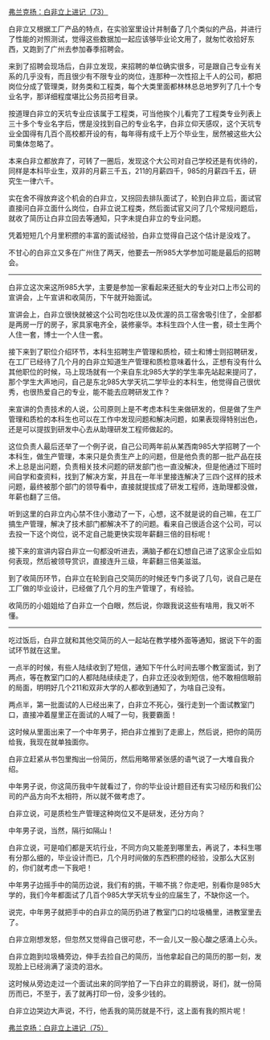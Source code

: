 <p></p><a href="https://zhuanlan.zhihu.com/p/103269998" data-draft-node="block" data-draft-type="link-card" data-image="https://pic3.zhimg.com/v2-0bf00582b3bb2e14dea8bc6f6edbba02_180x120.jpg" data-image-width="961" data-image-height="277" class="internal">弗兰克扬：白非立上进记（73）</a><p>白非立又根据工厂产品的特点，在实验室里设计并制备了几个类似的产品，并进行了性能的对照测试，觉得这些数据加一起应该够毕业论文用了，就匆忙收拾好东西，又跑到了广州去参加春季招聘会。</p><p>来到了招聘会现场后，白非立发现，来招聘的单位确实很多，可是跟自己专业有关系的几乎没有，而且很少有不限专业的岗位，连那种一次性招上千人的公司，都把岗位分成了管理类，财务类和工程类，每个大类里面都林林总总地罗列了几十个专业名字，那详细程度堪比公务员招考目录。</p><p>按道理白非立的天坑专业应该属于工程类，可当他挨个儿看完了工程类专业列表上三十多个专业名字后，愣是没找到自己的专业名字，白非立仰天感叹，这个天坑专业全国得有几百个高校都开设的有，每年得有成千上万个毕业生，居然被这些大公司集体忽略了。</p><p>本来白非立都放弃了，可转了一圈后，发现这个大公司对自己学校还是有优待的，同样是本科毕业生，双非的月薪三千五，211的月薪四千，985的月薪四千五，研究生一律六千。</p><p>实在舍不得放弃这个机会的白非立，又拐回去排队面试了，轮到白非立后，面试官直接问白非立面什么岗位，白非立说工程类，然后面试官又问了几个常规问题后，就收了简历让白非立回去等通知，只字未提白非立的专业问题。</p><p>凭着短短几个月里积攒的丰富的面试经验，白非立觉得自己这个估计是没戏了。</p><p>不甘心的白非立又多在广州住了两天，他要去一所985大学参加可能是最后的招聘会。</p><hr/><p>白非立这次来这所985大学，主要是参加一家看起来还挺大的专业对口上市公司的宣讲会，上午宣讲和收简历，下午就开始面试。</p><p>宣讲会上，白非立很快就被这个公司包吃住以及优渥的员工宿舍吸引住了，全部都是两房一厅的房子，家具家电齐全，装修豪华。本科生四个人住一套，硕士生两个人住一套，博士一个人住一套。</p><p>接下来到了职位介绍环节，本科生招聘生产管理和质检，硕士和博士则招聘研发，在工厂已经待了几个月的白非立知道生产管理和质检意味着什么，正想有没有什么其他职位的时候，马上现场就有一个来自东北985大学的学生率先站起来提问了，那个学生大声地问，自己是东北985大学天坑二学毕业的本科生，他觉得自己很优秀，也很热爱自己的专业，能不能去应聘研发工作？</p><p>来宣讲的负责技术的人说，公司原则上是不考虑本科生来做研发的，但是做了生产管理和质检的本科生也可以在工作中发现问题和解决问题，如果表现得特别出色，还是可以提拔到研发中心去从助理研发工程师做起的。</p><p>这位负责人最后还举了一个例子说，自己公司两年前从某西南985大学招聘了一个本科生，做生产管理，本来只是负责生产上的问题，但是他负责的那一批产品在技术上总是出问题，负责相关技术问题的研发部门也一直没解决，但是他通过下班时间自学和查资料，找到了解决方案，并且在一年半里接连解决了三四个这样的技术问题，最终被那个部门的领导看中，直接就提拔成了研发工程师，连助理都没做，年薪也翻了三倍。</p><p>听到这里的白非立内心禁不住小激动了一下，心想，这不就是说的自己嘛，在工厂搞生产管理，解决了技术部门都解决不了的问题。看来自己很适合这个公司，可以去投一下这个岗位，说不定自己能更快实现年薪翻三倍的目标呢！</p><p>接下来的宣讲内容白非立一句都没听进去，满脑子都在幻想自己进了这家企业后如何表现，然后被领导赏识，直接连升三级，年薪翻三倍美滋滋。</p><p>到了收简历环节，白非立在轮到自己交简历的时候还专门多说了几句，说自己是在工厂做的毕业设计，已经做了几个月的生产管理了，有经验。</p><p>收简历的小姐姐给了白非立一个白眼，然后说，你跟我说这些有啥用，我又听不懂。</p><hr/><p>吃过饭后，白非立就和其他交简历的人一起站在教学楼外面等通知，据说下午的面试环节就在这里。</p><p>一点半的时候，有些人陆续收到了短信，通知下午什么时间去哪个教室面试，到了两点，等在教室门口的人都陆陆续续走了，白非立还没收到短信，他不敢相信眼前的局面，明明好几个211和双非大学的人都收到通知了，为啥自己没有。</p><p>两点半，第一批面试的人已经出来了，白非立不死心，强行走到一个面试教室门口，直接冲着屋里正在面试的人喊了一句，我要霸面！</p><p>这时候从里面出来了一个中年男子，把白非立推到了走廊上，然后说，把你的简历给我，我现在就单独面你。</p><p>白非立赶紧从书包里掏出一份简历，然后用略带紧张感的语气说了一大堆自我介绍。</p><p>中年男子说，你这简历我中午就看过了，你的毕业设计题目还有实习经历和我们公司的产品方向不太相符，所以就不做考虑了。</p><p>白非立说，可是质检生产管理这种岗位又不是研发，还分方向？</p><p>中年男子说，当然，隔行如隔山！</p><p>白非立说，可是咱们都是天坑行业，不同方向又能差到哪里去，再说了，本科生哪有分那么细的，毕业设计而已，几个月时间做的东西积攒的经验，没那么大区别的，你们就考虑一下我吧！</p><p>中年男子边摇手中的简历边说，我们有的挑，干嘛不挑？你走吧，别看你是985大学的，我们今年都面试了几百个985大学天坑专业的应届生了，不缺你这一个。</p><p>说完，中年男子就把手中的白非立的简历扔进了教室门口的垃圾桶里，进教室里去了。</p><p>白非立刚想发怒，但忽然又觉得自己很可悲，不一会儿又一股心酸之感涌上心头。</p><p>白非立跑到垃圾桶旁边，伸手去捡自己的简历，当他拿起自己的简历的那一刻，发现脸上已经淌满了滚烫的泪水。</p><p>这时候从旁边走过一个面试出来的同学拍了一下白非立的肩膀说，哥们，就一份简历而已，不至于，丢了就再打印一份，没多少钱的。</p><p>白非立边哭边大声说，不行，他丢我的简历就是不行，这上面有我的照片呢！</p><a href="https://zhuanlan.zhihu.com/p/104007921" data-draft-node="block" data-draft-type="link-card" data-image="https://pic1.zhimg.com/v2-7083f12e54086e7be685a7b0f0a4eeb0_180x120.jpg" data-image-width="1030" data-image-height="348" class="internal">弗兰克扬：白非立上进记（75）</a><p></p><p></p>
